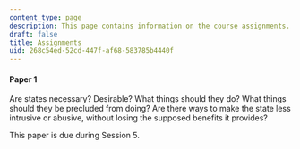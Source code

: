 ```yaml
---
content_type: page
description: This page contains information on the course assignments.
draft: false
title: Assignments
uid: 268c54ed-52cd-447f-af68-583785b4440f
---
```

#### Paper 1

Are states necessary? Desirable? What things should they do? What things should they be precluded from doing? Are there ways to make the state less intrusive or abusive, without losing the supposed benefits it provides?

This paper is due during Session 5.